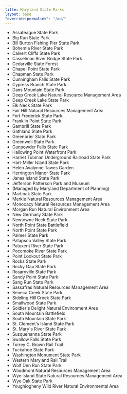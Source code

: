 ```yaml
---
title: Maryland State Parks
layout: base
"override:permalink": "/md/"
---
```


- Assateague State Park
- Big Run State Park
- Bill Burton Fishing Pier State Park
- Bohemia River State Park
- Calvert Cliffs State Park
- Casselman River Bridge State Park
- Cedarville State Forest
- Chapel Point State Park
- Chapman State Park
- Cunningham Falls State Park
- Cypress Branch State Park
- Dans Mountain State Park
- Deep Creek Lake Natural Resource Management Area
- Deep Creek Lake State Park
- Elk Neck State Park
- Fair Hill Natural Resources Management Area
- Fort Frederick State Park
- Franklin Point State Park
- Gambrill State Park
- Gathland State Park
- Greenbrier State Park
- Greenwell State Park
- Gunpowder Falls State Park
- Hallowing Point Waterfront Park
- Harriet Tubman Underground Railroad State Park
- Hart-Miller Island State Park
- Helen Avalynne Tawes Garden
- Herrington Manor State Park
- Janes Island State Park
- Jefferson Patterson Park and Museum
- (Managed by Maryland Department of Planning)
- Martinak State Park
- Merkle Natural Resources Management Area
- Monocacy Natural Resources Management Area
- Morgan Run Natural Environment Area
- New Germany State Park
- Newtowne Neck State Park
- North Point State Battlefield
- North Point State Park
- Palmer State Park
- Patapsco Valley State Park
- Patuxent River State Park
- Pocomoke River State Park
- Point Lookout State Park
- Rocks State Park
- Rocky Gap State Park
- Rosaryville State Park
- Sandy Point State Park
- Sang Run State Park
- Sassafras Natural Resources Management Area
- Seneca Creek State Park
- Sideling Hill Creek State Park
- Smallwood State Park
- Soldier's Delight Natural Environment Area
- South Mountain Battlefield
- South Mountain State Park
- St. Clement's Island State Park
- St. Mary's River State Park
- Susquehanna State Park
- Swallow Falls State Park
- Torrey C. Brown Rail Trail
- Tuckahoe State Park
- Washington Monument State Park
- Western Maryland Rail Trail
- Wolf Den Run State Park
- Woodmont Natural Resources Management Area
- Wye Island State Natural Resources Management Area
- Wye Oak State Park
- Youghiogheny Wild River Natural Environmental Area

